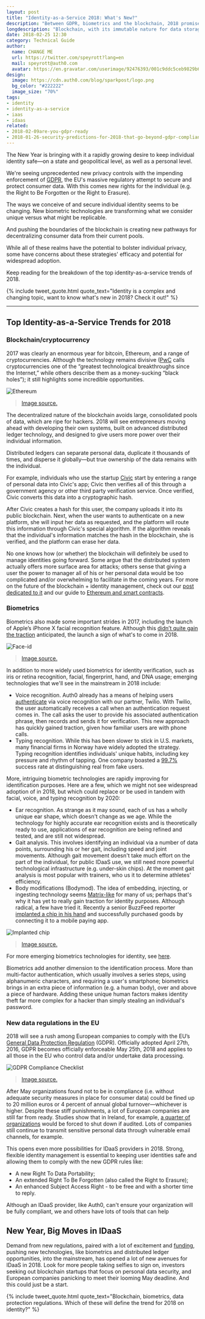 ```yaml
---
layout: post
title: "Identity-as-a-Service 2018: What's New?"
description: "Between GDPR, biometrics and the blockchain, 2018 promises to be a big year for identity."
longdescription: "Blockchain, with its immutable nature for data storage; Biometrics with Apple's Face ID at the front; and EU's with its new GDPR enforcement, are changing the landscape of identity. Keep reading for the breakdown of the top identity-as-a-service trends of 2018."
date: 2018-02-25 12:30
category: Technical Guide
author:
  name: CHANGE ME
  url: https://twitter.com/speyrott?lang=en
  mail: speyrott@auth0.com
  avatar: https://en.gravatar.com/userimage/92476393/001c9ddc5ceb9829b6aaf24f5d28502a.png?size=200
design:
  image: https://cdn.auth0.com/blog/sparkpost/logo.png
  bg_color: "#222222"
  image_size: "70%"
tags:
- identity
- identity-as-a-service
- iaas
- idaas
related:
- 2018-02-09are-you-gdpr-ready
- 2018-01-26-security-predictions-for-2018-that-go-beyond-gdpr-compliance
---
```


The New Year is bringing with it a rapidly growing desire to keep individual identity safe—on a state and geopolitical level, as well as a personal level. 

We're seeing unprecedented new privacy controls with the impending enforcement of [GDPR](https://www.eugdpr.org/), the EU's massive regulatory attempt to secure and protect consumer data. With this comes new rights for the individual (e.g. the Right to Be Forgotten or the Right to Erasure).

The ways we conceive of and secure individual identity seems to be changing. New biometric technologies are transforming what we consider unique versus what might be replicable. 

And pushing the boundaries of the blockchain is creating new pathways for decentralizing consumer data from their current pools.

While all of these realms have the potential to bolster individual privacy, some have concerns about these strategies' efficacy and potential for widespread adoption.

Keep reading for the breakdown of the top identity-as-a-service trends of 2018.

{% include tweet_quote.html quote_text="Identity is a complex and changing topic, want to know what's new in 2018? Check it out!" %}

---

## Top Identity-as-a-Service Trends for 2018
### Blockchain/cryptocurrency
2017 was clearly an enormous year for bitcoin, Ethereum, and a range of cryptocurrencies. Although the technology remains divisive ([PwC](https://www.pwc.com/us/en/financial-services/publications/assets/pwc-cryptocurrency-evolution.pdf) calls cryptocurrencies one of the “greatest technological breakthroughs since the Internet,” while others describe them as a money-sucking “black holes”); it still highlights some incredible opportunities. 

![Ethereum](https://cdn.auth0.com/blog/idaas-2018/1-ethereum-price-fb.jpg)

> [Image source.](https://ethereumprice.org/wp-content/uploads/2017/12/ethereum-price-fb.jpg)

The decentralized nature of the blockchain avoids large, consolidated pools of data, which are ripe for hackers. 2018 will see entrepreneurs moving ahead with developing their own systems, built on advanced distributed ledger technology, and designed to give users more power over their individual information. 

Distributed ledgers can separate personal data, duplicate it thousands of times, and disperse it globally—but true ownership of the data remains with the individual. 

For example, individuals who use the startup [Civic](https://www.civic.com/) start by entering a range of personal data into Civic's app; Civic then verifies all of this through a government agency or other third party verification service. Once verified, Civic converts this data into a cryptographic hash.

After Civic creates a hash for this user, the company uploads it into its public blockchain. Next, when the user wants to authenticate on a new platform, she will input her data as requested, and the platform will route this information through Civic's special algorithm. If the algorithm reveals that the individual's information matches the hash in the blockchain, she is verified, and the platform can erase her data.  

No one knows how (or whether) the blockchain will definitely be used to manage identities going forward. Some argue that the distributed system actually offers more surface area for attacks; others sense that giving a user the power to manager all of his or her personal data would be too complicated and/or overwhelming to facilitate in the coming years. For more on the future of the blockchain + identity management, check out our [post dedicated to it](https://auth0.com/blog/how-the-blockchain-could-change-the-idea-of-identity/) and our guide to [Ethereum and smart contracts](https://auth0.com/blog/an-introduction-to-ethereum-and-smart-contracts-part-2/).

### Biometrics
Biometrics also made some important strides in 2017, including the launch of Apple’s iPhone X facial recognition feature. Although this [didn’t quite gain the traction](https://www.theguardian.com/technology/video/2017/sep/12/apple-iphone-x-facial-recognition-face-id-fail-launch-video) anticipated, the launch a sign of what's to come in 2018. 

![Face-id](https://cdn.auth0.com/blog/idaas-2018/2-face-id.jpg)

> [Image source.](http://s.newsweek.com/sites/www.newsweek.com/files/styles/embed-lg/public/2017/12/18/abababa.jpg)

In addition to more widely used biometrics for identity verification, such as iris or retina recognition, facial, fingerprint, hand, and DNA usage; emerging technologies that we'll see in the mainstream in 2018 include:

- Voice recognition. Auth0 already has a means of helping users [authenticate](https://auth0.com/blog/two-factor-authentication-using-biometrics/) via voice recognition with our partner, Twilio. With Twilio, the user automatically receives a call when an authentication request comes in. The call asks the user to provide his associated authentication phrase, then records and sends it for verification. This new approach has quickly gained traction, given how familiar users are with phone calls. 
- Typing recognition. While this has been slower to stick in U.S. markets, many financial firms in Norway have widely adopted the strategy. Typing recognition identifies individuals' unique habits, including key pressure and rhythm of tapping. One company boasted a [99.7%](https://www.hottopics.ht/stories/consumer/dont-go-hacking-my-heart-10-startups-at-the-frontier-of-biometric-authentication/) success rate at distinguishing real from fake users.

More, intriguing biometric technologies are rapidly improving for identification purposes. Here are a few, which we might not see widespread adoption of in 2018, but which could replace or be used in tandem with facial, voice, and typing recognition by 2020:

- Ear recognition. As strange as it may sound, each of us has a wholly unique ear shape, which doesn't change as we age.  While the technology for highly accurate ear recognition exists and is theoretically ready to use, applications of ear recognition are being refined and tested, and are still not widespread.
- Gait analysis. This involves identifying an individual via a number of data points, surrounding his or her gait, including speed and joint movements. Although gait movement doesn't take much effort on the part of the individual, for public IDaaS use, we still need more powerful technological infrastructure (e.g. under-skin chips). At the moment gait analysis is most popular with trainers, who us it to determine athletes' efficiency. 
- Body modifications (Bodymod). The idea of embedding, injecting, or ingesting technology seems [Matrix-like](https://clairedowler.files.wordpress.com/2013/07/worm.jpg) for many of us; perhaps that's why it has yet to really gain traction for identity purposes. Although radical, a few have tried it. Recently a senior BuzzFeed reporter [implanted a chip in his hand](https://www.buzzfeed.com/charliewarzel/yes-we-scan?utm_term=.rvybjNzVOX#.hgpyDE14O2) and successfully purchased goods by connecting it to a mobile paying app. 

![Implanted chip](https://cdn.auth0.com/blog/idaas-2018/3-implant.jpg)

> [Image source.](https://www.buzzfeed.com/charliewarzel/yes-we-scan?utm_term=.tfbvlW0ymZ#.ef3E3VXewz)

For more emerging biometrics technologies for identity, see [here](https://auth0.com/blog/the-state-of-biometric-identity-in-2017/).

Biometrics add another dimension to the identification process. More than multi-factor authentication, which usually involves a series steps, using alphanumeric characters, and requiring a user's smartphone; biometrics brings in an extra piece of information (e.g. a human body), over and above a piece of hardware. Adding these unique human factors makes identity theft far more complex for a hacker than simply stealing an individual's password.

### New data regulations in the EU
2018 will see a rush among European companies to comply with the EU’s [General Data Protection Regulation](https://www.eugdpr.org/) (GDPR). Officially adopted April 27th, 2016, GDPR becomes officially enforceable May 25th, 2018 and applies to all those in the EU who control data and/or undertake data processing.

![GDPR Compliance Checklist](https://cdn.auth0.com/blog/idaas-2018/4-gdpr-compliance-checklist.png)

> [Image source.](https://www.lepide.com/infographics/gdpr-compliance-checklist.png)

After May organizations found not to be in compliance (i.e. without adequate security measures in place for consumer data) could be fined up to 20 million euros or 4 percent of annual global turnover—whichever is higher. Despite these stiff punishments, a lot of European companies are still far from ready. Studies show that in Ireland, for example, [a quarter of organizations](https://www.independent.ie/business/technology/gdpr/almost-one-quarter-of-irish-firms-will-be-forced-to-close-if-subject-to-gdpr-fines-survey-36131915.html) would be forced to shut down if audited. Lots of companies still continue to transmit sensitive personal data through vulnerable email channels, for example. 

This opens even more possibilities for IDaaS providers in 2018. Strong, flexible identity management is essential to keeping user identities safe and allowing them to comply with the new GDPR rules like:

- A new Right To Data Portability;
- An extended Right To Be Forgotten (also called the Right to Erasure);
- An enhanced Subject Access Right - to be free and with a shorter time to reply.

Although an IDaaS provider, like Auth0, can't ensure your organization will be fully compliant, we and others have lots of tools that can help

## New Year, Big Moves in IDaaS
Demand from new regulations, paired with a lot of excitement and [funding](https://www.theverge.com/2017/4/18/15332742/us-border-biometric-exit-facial-recognition-scanning-homeland-security), pushing new technologies, like biometrics and distributed ledger opportunities, into the mainstream, has opened a lot of new avenues for IDaaS in 2018. Look for more people taking selfies to sign on, investors seeking out blockchain startups that focus on personal data security, and European companies panicking to meet their looming May deadline. And this could just be a start.

{% include tweet_quote.html quote_text="Blockchain, biometrics, data protection regulations. Which of these will define the trend for 2018 on identity?" %}
